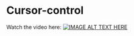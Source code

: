 # Cursor-control

Watch the video here: 
[![IMAGE ALT TEXT HERE](https://img.youtube.com/vi/3KY716HVMYc)](https://www.youtube.com/watch?v=3KY716HVMYc)
